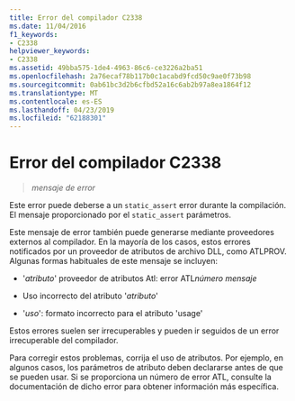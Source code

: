 ```yaml
---
title: Error del compilador C2338
ms.date: 11/04/2016
f1_keywords:
- C2338
helpviewer_keywords:
- C2338
ms.assetid: 49bba575-1de4-4963-86c6-ce3226a2ba51
ms.openlocfilehash: 2a76ecaf78b117b0c1acabd9fcd50c9ae0f73b98
ms.sourcegitcommit: 0ab61bc3d2b6cfbd52a16c6ab2b97a8ea1864f12
ms.translationtype: MT
ms.contentlocale: es-ES
ms.lasthandoff: 04/23/2019
ms.locfileid: "62188301"
---
```

# <a name="compiler-error-c2338"></a>Error del compilador C2338

> *mensaje de error*

Este error puede deberse a un `static_assert` error durante la compilación. El mensaje proporcionado por el `static_assert` parámetros.

Este mensaje de error también puede generarse mediante proveedores externos al compilador. En la mayoría de los casos, estos errores notificados por un proveedor de atributos de archivo DLL, como ATLPROV. Algunas formas habituales de este mensaje se incluyen:

- '*atributo*' proveedor de atributos Atl: error ATL*número* *mensaje*

- Uso incorrecto del atributo '*atributo*'

- '*uso*': formato incorrecto para el atributo 'usage'

Estos errores suelen ser irrecuperables y pueden ir seguidos de un error irrecuperable del compilador.

Para corregir estos problemas, corrija el uso de atributos. Por ejemplo, en algunos casos, los parámetros de atributo deben declararse antes de que se pueden usar. Si se proporciona un número de error ATL, consulte la documentación de dicho error para obtener información más específica.
